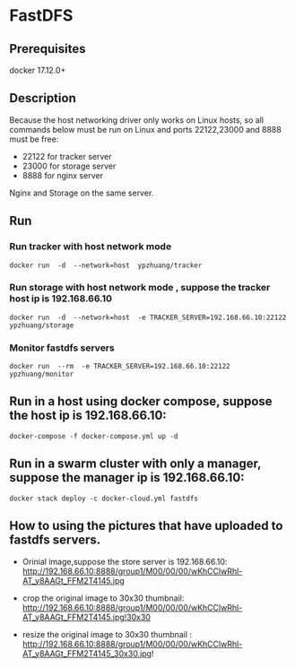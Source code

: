 
# FastDFS 


## Prerequisites
docker 17.12.0+

## Description
Because the host networking driver only works on Linux hosts, so all commands below must be run on Linux
and ports 22122,23000 and 8888 must be free: 
* 22122 for tracker server
* 23000 for storage server
* 8888 for nginx server

Nginx and Storage on the same server.


## Run 

### Run tracker with host network mode
```
docker run  -d  --network=host  ypzhuang/tracker
```

### Run storage with host network mode , suppose the tracker host ip is 192.168.66.10
```
docker run  -d  --network=host  -e TRACKER_SERVER=192.168.66.10:22122 ypzhuang/storage
```

### Monitor fastdfs servers
```
docker run  --rm  -e TRACKER_SERVER=192.168.66.10:22122 ypzhuang/monitor
```


## Run in a host using docker compose,  suppose the  host ip is 192.168.66.10:
```
docker-compose -f docker-compose.yml up -d
```

## Run in a swarm cluster with only a manager,  suppose the  manager ip is 192.168.66.10:
```
docker stack deploy -c docker-cloud.yml fastdfs
```

## How to using the pictures that have uploaded to  fastdfs servers.

* Orinial image,suppose the store server is 192.168.66.10:
http://192.168.66.10:8888/group1/M00/00/00/wKhCClwRhl-AT_y8AAGt_FFM2T4145.jpg

* crop the original image to 30x30 thumbnail:
http://192.168.66.10:8888/group1/M00/00/00/wKhCClwRhl-AT_y8AAGt_FFM2T4145.jpg!30x30 

* resize the original image to 30x30 thumbnail :
http://192.168.66.10:8888/group1/M00/00/00/wKhCClwRhl-AT_y8AAGt_FFM2T4145_30x30.jpg!
